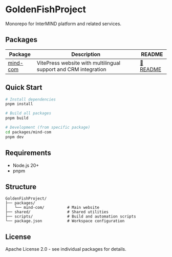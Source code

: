 # GoldenFishProject

Monorepo for InterMIND platform and related services.

## Packages

| Package                         | Description                                                     | README                                     |
| ------------------------------- | --------------------------------------------------------------- | ------------------------------------------ |
| [mind-com](./packages/mind-com) | VitePress website with multilingual support and CRM integration | [📖 README](./packages/mind-com/README.md) |

## Quick Start

```bash
# Install dependencies
pnpm install

# Build all packages
pnpm build

# Development (from specific package)
cd packages/mind-com
pnpm dev
```

## Requirements

- Node.js 20+
- pnpm

## Structure

```
GoldenFishProject/
├── packages/
│   └── mind-com/          # Main website
├── shared/                # Shared utilities
├── scripts/               # Build and automation scripts
└── package.json           # Workspace configuration
```

## License

Apache License 2.0 - see individual packages for details.
